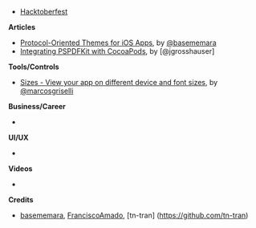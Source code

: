 * [Hacktoberfest](https://hacktoberfest.digitalocean.com/)

**Articles**

* [Protocol-Oriented Themes for iOS Apps](http://basememara.com/protocol-oriented-themes-for-ios-apps/), by [@basememara](https://twitter.com/basememara)
* [Integrating PSPDFKit with CocoaPods](https://pspdfkit.com/blog/2018/integrating-pspdfkit-with-cocoapods/), by [@jgrosshauser]

**Tools/Controls**

* [Sizes - View your app on different device and font sizes](https://github.com/marcosgriselli/Sizes), by [@marcosgriselli](https://twitter.com/marcosgriselli)

**Business/Career**

* 

**UI/UX**

* 

**Videos**

* 

**Credits**

* [basememara](https://github.com/basememara), [FranciscoAmado](https://github.com/FranciscoAmado), [tn-tran] (https://github.com/tn-tran)
